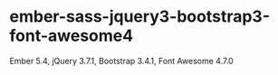 # ember-sass-jquery3-bootstrap3-font-awesome4
Ember 5.4, jQuery 3.7.1, Bootstrap 3.4.1, Font Awesome 4.7.0
